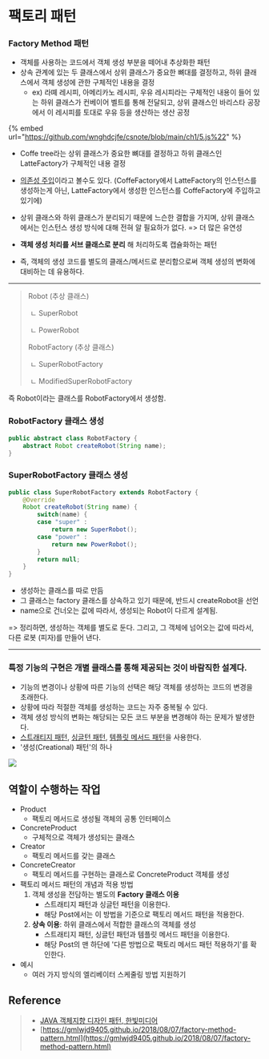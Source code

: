 # 팩토리 패턴

### Factory Method 패턴

* 객체를 사용하는 코드에서 객체 생성 부분을 떼어내 추상화한 패턴
* 상속 관계에 있는 두 클래스에서 상위 클래스가 중요한 뼈대를 결정하고, 하위 클래스에서 객체 생성에 관한 구체적인 내용을 결정
  * ex) 라뗴 레시피, 아메리카노 레시피, 우유 레시피라는 구체적인 내용이 들어 있는 하위 클래스가 컨베이어 벨트를 통해 전달되고, 상위 클래스인 바리스타 공장에서 이 레시피를 토대로 우유 등을 생산하는 생산 공정

{% embed url="https://github.com/wnghdcjfe/csnote/blob/main/ch1/5.js%22" %}

* Coffe tree라는 상위 클래스가 중요한 뼈대를 결정하고 하위 클래스인 LatteFactory가 구체적인 내용 결정
* [의존성 주입](Singleton.md#di-dependency-injection)이라고 볼수도 있다. (CoffeFactory에서 LatteFactory의 인스턴스를 생성하는게 아닌, LatteFactory에서 생성한 인스턴스를 CoffeFactory에 주입하고 있기에)



* 상위 클래스와 하위 클래스가 분리되기 때문에 느슨한 결합을 가지며, 상위 클래스에서는 인스턴스 생성 방식에 대해 전혀 알 필요하가 없다. => 더 많은 유연성
* **객체 생성 처리를 서브 클래스로 분리** 해 처리하도록 캡슐화하는 패턴
* 즉, 객체의 생성 코드를 별도의 클래스/메서드로 분리함으로써 객체 생성의 변화에 대비하는 데 유용하다.

***

> Robot (추상 클래스)
>
> ​ ㄴ SuperRobot
>
> ​ ㄴ PowerRobot
>
> RobotFactory (추상 클래스)
>
> ​ ㄴ SuperRobotFactory
>
> ​ ㄴ ModifiedSuperRobotFactory

즉 Robot이라는 클래스를 RobotFactory에서 생성함.

### RobotFactory 클래스 생성

```java
public abstract class RobotFactory {
	abstract Robot createRobot(String name);
}
```

### SuperRobotFactory 클래스 생성

```java
public class SuperRobotFactory extends RobotFactory {
	@Override
	Robot createRobot(String name) {
		switch(name) {
		case "super" :
			return new SuperRobot();
		case "power" :
			return new PowerRobot();
		}
		return null;
	}
}
```

* 생성하는 클래스를 따로 만듬
* 그 클래스는 factory 클래스를 상속하고 있기 때문에, 반드시 createRobot을 선언
* name으로 건너오는 값에 따라서, 생성되는 Robot이 다르게 설계됨.

\=> 정리하면, 생성하는 객체를 별도로 둔다. 그리고, 그 객체에 넘어오는 값에 따라서, 다른 로봇 (피자)를 만들어 낸다.

***

### 특정 기능의 구현은 개별 클래스를 통해 제공되는 것이 바람직한 설계다.

* 기능의 변경이나 상황에 따른 기능의 선택은 해당 객체를 생성하는 코드의 변경을 초래한다.
* 상황에 따라 적절한 객체를 생성하는 코드는 자주 중복될 수 있다.
* 객체 생성 방식의 변화는 해당되는 모든 코드 부분을 변경해야 하는 문제가 발생한다.
* [스트래티지 패턴](https://gmlwjd9405.github.io/2018/07/06/strategy-pattern.html), [싱글턴 패턴](https://gmlwjd9405.github.io/2018/07/06/singleton-pattern.html), [템플릿 메서드 패턴](https://gmlwjd9405.github.io/2018/07/13/template-method-pattern.html)을 사용한다.
* '생성(Creational) 패턴'의 하나

![](https://gmlwjd9405.github.io/images/design-pattern-factory-method/factory-method-pattern.png)

## 역할이 수행하는 작업

* Product
  * 팩토리 메서드로 생성될 객체의 공통 인터페이스
* ConcreteProduct
  * 구체적으로 객체가 생성되는 클래스
* Creator
  * 팩토리 메서드를 갖는 클래스
* ConcreteCreator
  * 팩토리 메서드를 구현하는 클래스로 ConcreteProduct 객체를 생성
* 팩토리 메서드 패턴의 개념과 적용 방법
  1. 객체 생성을 전담하는 별도의 **Factory 클래스 이용**
     * 스트래티지 패턴과 싱글턴 패턴을 이용한다.
     * 해당 Post에서는 이 방법을 기준으로 팩토리 메서드 패턴을 적용한다.
  2. **상속 이용**: 하위 클래스에서 적합한 클래스의 객체를 생성
     * 스트래티지 패턴, 싱글턴 패턴과 템플릿 메서드 패턴을 이용한다.
     * 해당 Post의 맨 하단에 '다른 방법으로 팩토리 메서드 패턴 적용하기'를 확인한다.
* 예시
  * 여러 가지 방식의 엘리베이터 스케줄링 방법 지원하기

## Reference

> * [JAVA 객체지향 디자인 패턴, 한빛미디어](http://www.kyobobook.co.kr/product/detailViewKor.laf?mallGb=KOR\&ejkGb=KOR\&barcode=9788968480911\&orderClick=JAj)
> * [https://gmlwjd9405.github.io/2018/08/07/factory-method-pattern.html](https://gmlwjd9405.github.io/2018/08/07/factory-method-pattern.html)
